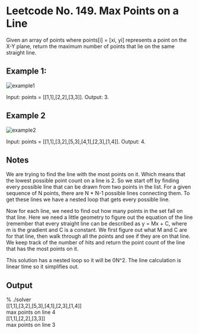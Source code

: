 # Leetcode No. 149.  Max Points on a Line

Given an array of points where points[i] = [xi, yi] represents a point on the X-Y plane, return the maximum number of points that lie on the same straight line.

## Example 1:

![example1](https://user-images.githubusercontent.com/2225377/213257494-c2610aa4-4a09-4e55-9b00-a03ee623cd81.jpg)

Input: points = [[1,1],[2,2],[3,3]]. 
Output: 3. 


## Example 2

![example2](https://user-images.githubusercontent.com/2225377/213257529-708f21f0-6654-4275-bf6b-c90bc7d90995.jpg)

Input: points = [[1,1],[3,2],[5,3],[4,1],[2,3],[1,4]]. 
Output: 4. 


## Notes

We are trying to find the line with the most points on it.  Which means that the lowest possible point count on a line is 2.  So we start off by finding every possible line that can be drawn from two points in the list.  For a given sequence of N points, there are N * N-1 possible lines connecting them.  To get these lines we have a nested loop that gets every possible line.

Now for each line, we need to find out how many points in the set fall on that line.  Here we need a little geometry to figure out the equation of the line (remember that every straight line can be described as y = Mx + C, where m is the gradient and C is a constant.  We first figure out what M and C are for that line, then walk through all the points and see if they are on that line.  We keep track of the number of hits and return the point count of the line that has the most points on it.

This solution has a nested loop so it will be 0N^2.  The line calculation is linear time so it simplifies out.


## Output
% ./solver   
[[1,1],[3,2],[5,3],[4,1],[2,3],[1,4]]  
max points on line 4  
[[1,1],[2,2],[3,3]]  
max points on line 3  
